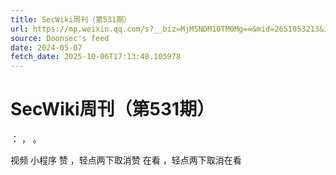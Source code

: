 ```yaml
---
title: SecWiki周刊（第531期）
url: https://mp.weixin.qq.com/s?__biz=MjM5NDM1OTM0Mg==&mid=2651053213&idx=1&sn=1e540a67c0201def2b47c5f39ec4bebc
source: Doonsec's feed
date: 2024-05-07
fetch_date: 2025-10-06T17:13:48.105978
---
```


# SecWiki周刊（第531期）

：
，
。

视频
小程序
赞
，轻点两下取消赞
在看
，轻点两下取消在看